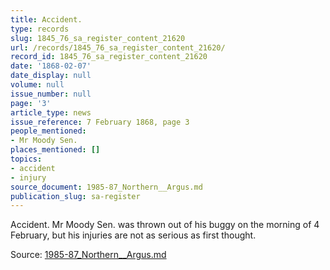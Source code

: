 ```yaml
---
title: Accident.
type: records
slug: 1845_76_sa_register_content_21620
url: /records/1845_76_sa_register_content_21620/
record_id: 1845_76_sa_register_content_21620
date: '1868-02-07'
date_display: null
volume: null
issue_number: null
page: '3'
article_type: news
issue_reference: 7 February 1868, page 3
people_mentioned:
- Mr Moody Sen.
places_mentioned: []
topics:
- accident
- injury
source_document: 1985-87_Northern__Argus.md
publication_slug: sa-register
---
```


Accident.  Mr Moody Sen. was thrown out of his buggy on the morning of 4 February, but his injuries are not as serious as first thought.

Source: [1985-87_Northern__Argus.md](/downloads/markdown/1985-87_Northern__Argus.md)
